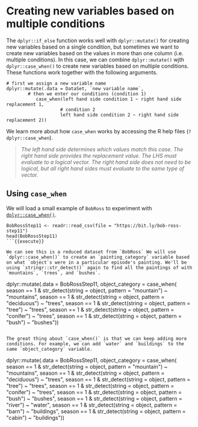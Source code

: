 # Creating new variables based on multiple conditions

The `dplyr::if_else` function works well with `dplyr::mutate()` for creating new variables based on a single condition, but sometimes we want to create new variables based on the values in more than one column (i.e. multiple conditions). In this case, we can combine `dplyr::mutate()` wjth `dplyr::case_when()` to create new variables based on multiple conditions. These functions work together with the following arguments. 

```
# first we assign a new variable name
dplyr::mutate(.data = DataSet, `new variable name`, 
        # then we enter our conditions (condition 1)
           case_when(left hand side condition 1 ~ right hand side replacement 1,
                    # condition 2 
                    left hand side condition 2 ~ right hand side replacement 2))
```

We learn more about how `case_when` works by accessing the R help files (`?dplyr::case_when`).

> *The left hand side determines which values match this case. The right hand side provides the replacement value. The LHS must evaluate to a logical vector. The right hand side does not need to be logical, but all right hand sides must evaluate to the same type of vector.* 

## Using `case_when`

We will load a small example of `BobRoss` to experiment with [`dplyr::case_when()`](https://dplyr.tidyverse.org/reference/case_when.html).

```
BobRossStep11 <- readr::read_csv(file = "https://bit.ly/bob-ross-step11")
head(BobRossStep11)
```{{execute}}

We can see this is a reduced dataset from `BobRoss` We will use `dplyr::case_when()` to create an `painting_category` variable based on what `object`s were in a particular episode's painting. We'll be using `stringr::str_detect()` again to find all the paintings of with `mountains`, `trees`, and `bushes`. 

```
dplyr::mutate(.data = BobRossStep11, 
          object_category = case_when(
              season == 1 & str_detect(string = object, pattern = "mountain") ~ "mountains",
              season == 1 & str_detect(string = object, pattern = "deciduous") ~ "trees",
              season == 1 & str_detect(string = object, pattern = "tree") ~ "trees",
              season == 1 & str_detect(string = object, pattern = "conifer") ~ "trees",
              season == 1 & str_detect(string = object, pattern = "bush") ~ "bushes"))
```{{execute}}

The great thing about `case_when()` is that we can keep adding more conditions. For example, we can add `water` and `buildings` to the same `object_category` variable. 

```
dplyr::mutate(.data = BobRossStep11, 
          object_category = case_when(
              season == 1 & str_detect(string = object, pattern = "mountain") ~ "mountains",
              season == 1 & str_detect(string = object, pattern = "deciduous") ~ "trees",
              season == 1 & str_detect(string = object, pattern = "tree") ~ "trees",
              season == 1 & str_detect(string = object, pattern = "conifer") ~ "trees",
              season == 1 & str_detect(string = object, pattern = "bush") ~ "bushes",
              season == 1 & str_detect(string = object, pattern = "river") ~ "water",
              season == 1 & str_detect(string = object, pattern = "barn") ~ "buildings",
              season == 1 & str_detect(string = object, pattern = "cabin") ~ "buildings"))
```{{execute}}

